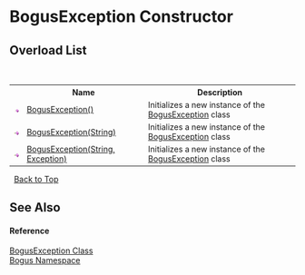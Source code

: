 # BogusException Constructor 
 


## Overload List
&nbsp;<table><tr><th></th><th>Name</th><th>Description</th></tr><tr><td>![Public method](media/pubmethod.gif "Public method")</td><td><a href="M_Bogus_BogusException__ctor">BogusException()</a></td><td>
Initializes a new instance of the <a href="T_Bogus_BogusException">BogusException</a> class</td></tr><tr><td>![Public method](media/pubmethod.gif "Public method")</td><td><a href="M_Bogus_BogusException__ctor_1">BogusException(String)</a></td><td>
Initializes a new instance of the <a href="T_Bogus_BogusException">BogusException</a> class</td></tr><tr><td>![Public method](media/pubmethod.gif "Public method")</td><td><a href="M_Bogus_BogusException__ctor_2">BogusException(String, Exception)</a></td><td>
Initializes a new instance of the <a href="T_Bogus_BogusException">BogusException</a> class</td></tr></table>&nbsp;
<a href="#bogusexception-constructor">Back to Top</a>

## See Also


#### Reference
<a href="T_Bogus_BogusException">BogusException Class</a><br /><a href="N_Bogus">Bogus Namespace</a><br />